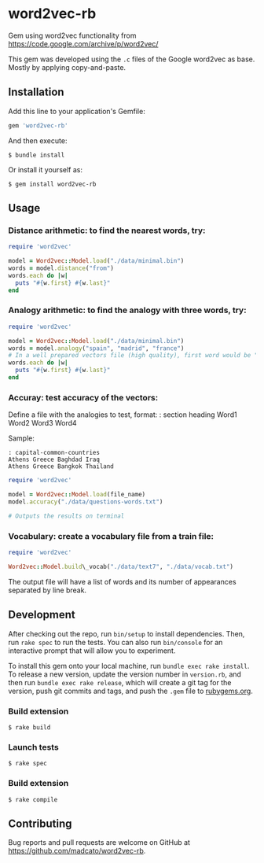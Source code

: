 # word2vec-rb

Gem using word2vec functionality from https://code.google.com/archive/p/word2vec/

This gem was developed using the `.c` files of the Google word2vec as base. Mostly by applying copy-and-paste.

## Installation

Add this line to your application's Gemfile:

```ruby
gem 'word2vec-rb'
```

And then execute:

    $ bundle install

Or install it yourself as:

    $ gem install word2vec-rb

## Usage

### Distance arithmetic: to find the nearest words, try:

```ruby
require 'word2vec'

model = Word2vec::Model.load("./data/minimal.bin")
words = model.distance("from")
words.each do |w| 
  puts "#{w.first} #{w.last}"
end
```

### Analogy arithmetic: to find the analogy with three words, try:

```ruby
require 'word2vec'

model = Word2vec::Model.load("./data/minimal.bin")
words = model.analogy("spain", "madrid", "france")
# In a well prepared vectors file (high quality), first word would be "Paris"
words.each do |w| 
  puts "#{w.first} #{w.last}"
end
```

### Accuray: test accuracy of the vectors:

Define a file with the analogies to test, format:
: section heading
Word1 Word2 Word3 Word4

Sample:

    : capital-common-countries
    Athens Greece Baghdad Iraq
    Athens Greece Bangkok Thailand

```ruby
require 'word2vec'

model = Word2vec::Model.load(file_name)
model.accuracy("./data/questions-words.txt")

# Outputs the results on terminal
```

### Vocabulary: create a vocabulary file from a train file:

```ruby
require 'word2vec'

Word2vec::Model.build\_vocab("./data/text7", "./data/vocab.txt")
```

The output file will have a list of words and its number of appearances separated by line break.

## Development

After checking out the repo, run `bin/setup` to install dependencies. Then, run `rake spec` to run the tests. You can also run `bin/console` for an interactive prompt that will allow you to experiment.

To install this gem onto your local machine, run `bundle exec rake install`. To release a new version, update the version number in `version.rb`, and then run `bundle exec rake release`, which will create a git tag for the version, push git commits and tags, and push the `.gem` file to [rubygems.org](https://rubygems.org).

### Build extension 

    $ rake build

### Launch tests

    $ rake spec

### Build extension 

    $ rake compile

## Contributing

Bug reports and pull requests are welcome on GitHub at https://github.com/madcato/word2vec-rb.
